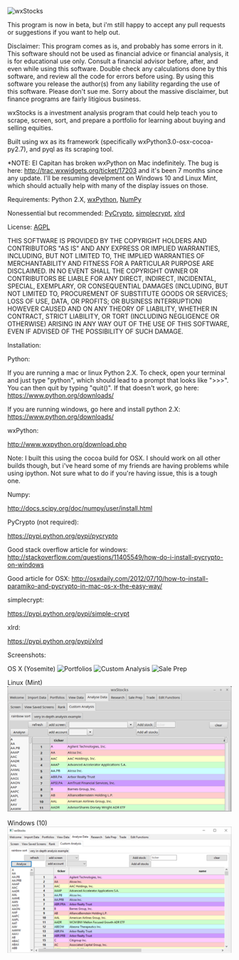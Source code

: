 ![wxStocks](/wxStocks_logo.png?raw=true "wxStocks")

This program is now in beta, but i'm still happy to accept any pull requests or suggestions if you want to help out.

Disclaimer: This program comes as is, and probably has some errors in it. This software should not be used as financial advice or financial analysis, it is for educational use only. Consult a financial advisor before, after, and even while using this software. Double check any calculations done by this software, and review all the code for errors before using. By using this software you release the author(s) from any liability regarding the use of this software. Please don't sue me. Sorry about the massive disclaimer, but finance programs are fairly litigious business.

wxStocks is a investment analysis program that could help teach you to scrape, screen, sort, and prepare a portfolio for learning about buying and selling equities.

Built using wx as its framework (specifically wxPython3.0-osx-cocoa-py2.7), and pyql as its scraping tool.

*NOTE: El Capitan has broken wxPython on Mac indefinitely. The bug is here: http://trac.wxwidgets.org/ticket/17203 and it's been 7 months since any update. I'll be resuming develpment on Windows 10 and Linux Mint, which should actually help with many of the display issues on those.

Requirements: Python 2.X, [wxPython](http://www.wxpython.org), [NumPy](http://www.numpy.org)

Nonessential but recommended: [PyCrypto](https://pypi.python.org/pypi/pycrypto), [simplecrypt](https://pypi.python.org/pypi/simple-crypt), [xlrd](https://pypi.python.org/pypi/xlrd)

License: [AGPL](https://en.wikipedia.org/wiki/Affero_General_Public_License)

THIS SOFTWARE IS PROVIDED BY THE COPYRIGHT HOLDERS AND CONTRIBUTORS "AS IS" AND ANY EXPRESS OR IMPLIED WARRANTIES, INCLUDING, BUT NOT LIMITED TO, THE IMPLIED WARRANTIES OF MERCHANTABILITY AND FITNESS FOR A PARTICULAR PURPOSE ARE DISCLAIMED. IN NO EVENT SHALL THE COPYRIGHT OWNER OR CONTRIBUTORS BE LIABLE FOR ANY DIRECT, INDIRECT, INCIDENTAL, SPECIAL, EXEMPLARY, OR CONSEQUENTIAL DAMAGES (INCLUDING, BUT NOT LIMITED TO, PROCUREMENT OF SUBSTITUTE GOODS OR SERVICES; LOSS OF USE, DATA, OR PROFITS; OR BUSINESS INTERRUPTION) HOWEVER CAUSED AND ON ANY THEORY OF LIABILITY, WHETHER IN CONTRACT, STRICT LIABILITY, OR TORT (INCLUDING NEGLIGENCE OR OTHERWISE) ARISING IN ANY WAY OUT OF THE USE OF THIS SOFTWARE, EVEN IF ADVISED OF THE POSSIBILITY OF SUCH DAMAGE.

Installation:

Python:

If you are running a mac or linux Python 2.X. To check, open your terminal and just type "python", which should lead to a prompt that looks like ">>>". You can then quit by typing "quit()". If that doesn't work, go here: https://www.python.org/downloads/

If you are running windows, go here and install python 2.X: https://www.python.org/downloads/

wxPython:

http://www.wxpython.org/download.php

Note: I built this using the cocoa build for OSX. I should work on all other builds though, but i've heard some of my friends are having problems while using ipython. Not sure what to do if you're having issue, this is a tough one.

Numpy:

http://docs.scipy.org/doc/numpy/user/install.html

PyCrypto (not required):

https://pypi.python.org/pypi/pycrypto

Good stack overflow article for windows: http://stackoverflow.com/questions/11405549/how-do-i-install-pycrypto-on-windows

Good article for OSX: http://osxdaily.com/2012/07/10/how-to-install-paramiko-and-pycrypto-in-mac-os-x-the-easy-way/

simplecrypt:

https://pypi.python.org/pypi/simple-crypt

xlrd:

https://pypi.python.org/pypi/xlrd

Screenshots:

OS X (Yosemite)
![Portfolios](/wxStocks_portfolio.png?raw=true "Portfolios")
![Custom Analysis](/wxStocks_custom_analysis.png?raw=true "Custom Analysis")
![Sale Prep](/wxStocks_sale_prep.png?raw=true "Sale Prep")

Linux (Mint)
![Linux](/wxStocks_linux.png?raw=true "Linux")

Windows (10)
![Windows](/wxStocks_windows.png?raw=true "Windows")
